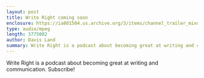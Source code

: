 ```yaml
---
layout: post
title: Write Right coming soon
enclosure: https://ia801504.us.archive.org/3/items/channel_trailer_mixdown/channel_trailer_mixdown.mp3
type: audio/mpeg
length: 3775002
author: Davis Land
summary: Write Right is a podcast about becoming great at writing and communication. Subscribe!
---
```


Write Right is a podcast about becoming great at writing and communication. Subscribe!